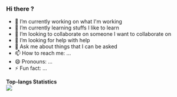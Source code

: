 ### Hi there ?

- 🔭 I’m currently working on what I'm working
- 🌱 I’m currently learning stuffs I like to learn
- 👯 I’m looking to collaborate on someone I want to collaborate on
- 🤔 I’m looking for help with help
- 💬 Ask me about things that I can be asked
- 📫 How to reach me: ...
- 😄 Pronouns: ...
- ⚡ Fun fact: ...

**Top-langs Statistics**<br/>
![](https://github-readme-stats.vercel.app/api/top-langs/?username=aeroraven&line_height=21&theme=vue&hide_border=true&layout=compact&a) <br/>
<!--**Wakatime Statistics**<br/>-->
<!--![](https://github-readme-stats.vercel.app/api/wakatime?username=Aeroraven&layout=compact)-->

